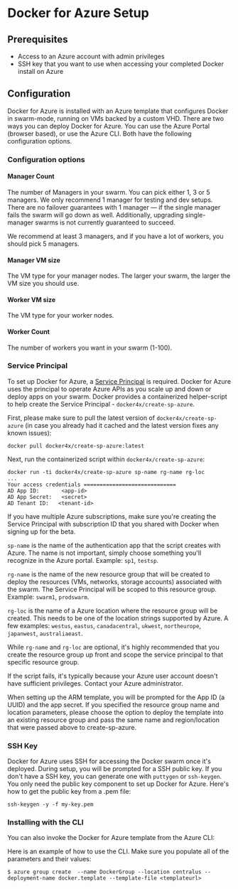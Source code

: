 <!--[metadata]>
+++
title = "Docker for Azure"
description = "Docker for Azure"
keywords = ["iaas, azure"]
[menu.main]
identifier="docs-azure-index"
parent = "docs-azure"
name = "Setup & Prerequisites"
weight="2"
+++
<![end-metadata]-->

# Docker for Azure Setup

## Prerequisites

- Access to an Azure account with admin privileges
- SSH key that you want to use when accessing your completed Docker install on Azure

## Configuration

Docker for Azure is installed with an Azure template that configures Docker in swarm-mode, running on VMs backed by a custom VHD. There are two ways you can deploy Docker for Azure. You can use the Azure Portal (browser based), or use the Azure CLI. Both have the following configuration options.

### Configuration options

#### Manager Count
The number of Managers in your swarm. You can pick either 1, 3 or 5 managers. We only recommend 1 manager for testing and dev setups. There are no failover guarantees with 1 manager — if the single manager fails the swarm will go down as well. Additionally, upgrading single-manager swarms is not currently guaranteed to succeed.

We recommend at least 3 managers, and if you have a lot of workers, you should pick 5 managers.

#### Manager VM size
The VM type for your manager nodes. The larger your swarm, the larger the VM size you should use.

#### Worker VM size
The VM type for your worker nodes.

#### Worker Count
The number of workers you want in your swarm (1-100).

### Service Principal

To set up Docker for Azure, a [Service Principal](https://azure.microsoft.com/en-us/documentation/articles/active-directory-application-objects/) is required. Docker for Azure uses the principal to operate Azure APIs as you scale up and down or deploy apps on your swarm. Docker provides a containerized helper-script to help create the Service Principal - `docker4x/create-sp-azure`.

First, please make sure to pull the latest version of `docker4x/create-sp-azure` (in case you already had it cached and the latest version fixes any known issues):

    docker pull docker4x/create-sp-azure:latest

Next, run the containerized script within `docker4x/create-sp-azure`:

    docker run -ti docker4x/create-sp-azure sp-name rg-name rg-loc
    ...
    Your access credentials =============================
    AD App ID:       <app-id>
    AD App Secret:   <secret>
    AD Tenant ID:   <tenant-id>

If you have multiple Azure subscriptions, make sure you're creating the Service Principal with subscription ID that you shared with Docker when signing up for the beta.

`sp-name` is the name of the authentication app that the script creates with Azure. The name is not important, simply choose something you'll recognize in the Azure portal. Example: `sp1`, `testsp`.

`rg-name` is the name of the new resource group that will be created to deploy the resources (VMs, networks, storage accounts) associated with the swarm. The Service Principal will be scoped to this resource group. Example: `swarm1`, `prodswarm`.

`rg-loc` is the name of a Azure location where the resource group will be created. This needs to be one of the location strings supported by Azure. A few examples: `westus`, `eastus`, `canadacentral`, `ukwest`, `northeurope`, `japanwest`, `australiaeast`.

While `rg-name` and `rg-loc` are optional, it's highly recommended that you create the resource group up front and scope the service principal to that specific resource group.

If the script fails, it's typically because your Azure user account doesn't have sufficient privileges. Contact your Azure administrator.

When setting up the ARM template, you will be prompted for the App ID (a UUID) and the app secret. If you specified the resource group name and location parameters, please choose the option to deploy the template into an existing resource group and pass the same name and region/location that were passed above to create-sp-azure.

### SSH Key

Docker for Azure uses SSH for accessing the Docker swarm once it's deployed. During setup, you will be prompted for a SSH public key. If you don't have a SSH key, you can generate one with `puttygen` or `ssh-keygen`. You only need the public key component to set up Docker for Azure. Here's how to get the public key from a .pem file:

    ssh-keygen -y -f my-key.pem

### Installing with the CLI
You can also invoke the Docker for Azure template from the Azure CLI:

Here is an example of how to use the CLI. Make sure you populate all of the parameters and their values:
```
$ azure group create  --name DockerGroup --location centralus --deployment-name docker.template --template-file <templateurl>
```
